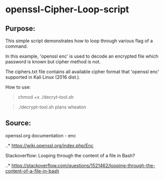 # openssl-Cipher-Loop-script
## Purpose:
This simple script demonstrates how to loop through various flag of a command.

In this example, 'openssl enc' is used to decode an encrypted file which password is known but cipher method is not.

The ciphers.txt file contains all available cipher format that 'openssl enc' supported in Kali Linux (2016 dist.).

How to use:

>chmod +x ./decryt-tool.sh

>./decrypt-tool.sh plans wheaton

## Source:
openssl.org documentation - enc

..* https://wiki.openssl.org/index.php/Enc

Stackoverflow: Looping through the content of a file in Bash?

..* https://stackoverflow.com/questions/1521462/looping-through-the-content-of-a-file-in-bash
